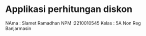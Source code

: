 # Applikasi perhitungan diskon
NAma  : Slamet Ramadhan
NPM   :2210010545
Kelas : 5A Non Reg Banjarmasin 
